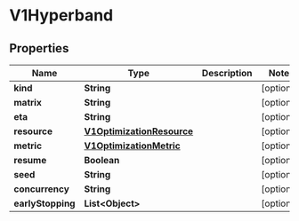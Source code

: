 
# V1Hyperband

## Properties
Name | Type | Description | Notes
------------ | ------------- | ------------- | -------------
**kind** | **String** |  |  [optional]
**matrix** | **String** |  |  [optional]
**eta** | **String** |  |  [optional]
**resource** | [**V1OptimizationResource**](V1OptimizationResource.md) |  |  [optional]
**metric** | [**V1OptimizationMetric**](V1OptimizationMetric.md) |  |  [optional]
**resume** | **Boolean** |  |  [optional]
**seed** | **String** |  |  [optional]
**concurrency** | **String** |  |  [optional]
**earlyStopping** | **List&lt;Object&gt;** |  |  [optional]



